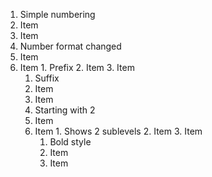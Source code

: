 1. Simple numbering
2. Item
3. Item
  1. Number format changed
  2. Item
  3. Item
    1. Prefix
    2. Item
    3. Item
      1. Suffix
      2. Item
      3. Item
        1. Starting with 2
        2. Item
        3. Item
          1. Shows 2 sublevels
          2. Item
          3. Item
            1. Bold style
            2. Item
            3. Item

